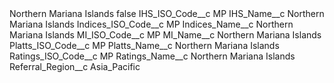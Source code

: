<?xml version="1.0" encoding="UTF-8"?>
<CustomMetadata xmlns="http://soap.sforce.com/2006/04/metadata" xmlns:xsi="http://www.w3.org/2001/XMLSchema-instance" xmlns:xsd="http://www.w3.org/2001/XMLSchema">
    <label>Northern Mariana Islands</label>
    <protected>false</protected>
    <values>
        <field>IHS_ISO_Code__c</field>
        <value xsi:type="xsd:string">MP</value>
    </values>
    <values>
        <field>IHS_Name__c</field>
        <value xsi:type="xsd:string">Northern Mariana Islands</value>
    </values>
    <values>
        <field>Indices_ISO_Code__c</field>
        <value xsi:type="xsd:string">MP</value>
    </values>
    <values>
        <field>Indices_Name__c</field>
        <value xsi:type="xsd:string">Northern Mariana Islands</value>
    </values>
    <values>
        <field>MI_ISO_Code__c</field>
        <value xsi:type="xsd:string">MP</value>
    </values>
    <values>
        <field>MI_Name__c</field>
        <value xsi:type="xsd:string">Northern Mariana Islands</value>
    </values>
    <values>
        <field>Platts_ISO_Code__c</field>
        <value xsi:type="xsd:string">MP</value>
    </values>
    <values>
        <field>Platts_Name__c</field>
        <value xsi:type="xsd:string">Northern Mariana Islands</value>
    </values>
    <values>
        <field>Ratings_ISO_Code__c</field>
        <value xsi:type="xsd:string">MP</value>
    </values>
    <values>
        <field>Ratings_Name__c</field>
        <value xsi:type="xsd:string">Northern Mariana Islands</value>
    </values>
    <values>
        <field>Referral_Region__c</field>
        <value xsi:type="xsd:string">Asia_Pacific</value>
    </values>
</CustomMetadata>
